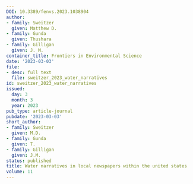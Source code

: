 ```yaml
---
DOI: 10.3389/fenvs.2023.1038904
author:
- family: Sweitzer
  given: Matthew D.
- family: Gunda
  given: Thushara
- family: Gilligan
  given: J. M.
container_title: Frontiers in Environmental Science
date: '2023-03-03'
file:
- desc: full text
  file: sweitzer_2023_water_narratives
id: sweitzer_2023_water_narratives
issued:
  day: 3
  month: 3
  year: 2023
pub_type: article-journal
pubdate: '2023-03-03'
short_author:
- family: Sweitzer
  given: M.D.
- family: Gunda
  given: T.
- family: Gilligan
  given: J.M.
status: published
title: Water narratives in local newspapers within the united states
volume: 11
---
```

